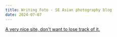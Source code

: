 ```yaml
---
title: Writing Foto - SE Asian photography blog
date: 2024-07-07
---
```


[A very nice site, don't want to lose track of it.](https://writingfoto.wordpress.com/)